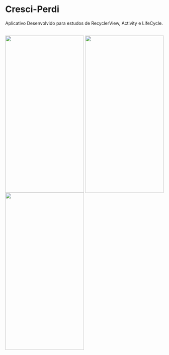 # Cresci-Perdi
<p>Aplicativo Desenvolvido para estudos de RecyclerView, Activity e LifeCycle.</p>
<div style="display: inline_block" >
  <br>
  <img align="center" height="500" width="250"  src="https://github.com/rosianeclemente/Cresci-Perdi/blob/master/Screenshot_20210824_125111.png">
  <img align="center" height="500" width="250"  src="https://github.com/rosianeclemente/Cresci-Perdi/blob/master/Screenshot_20210824_133652.png">
  <img align="center" height="500" width="250"  src="https://github.com/rosianeclemente/Cresci-Perdi/blob/master/Screenshot_20210824_133703.png">
</div>
